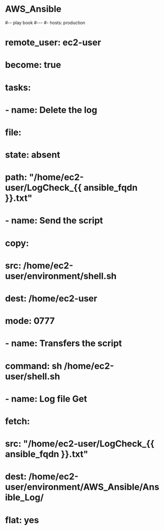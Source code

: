 # AWS_Ansible

  
#-- play book
#---
#- hosts: production
#  remote_user: ec2-user
#  become: true
#  tasks:
#    - name: Delete the log
#      file:
#       state: absent
#       path: "/home/ec2-user/LogCheck_{{ ansible_fqdn }}.txt"
#    - name: Send the script
#      copy:
#       src: /home/ec2-user/environment/shell.sh
#       dest: /home/ec2-user
#       mode: 0777
#    - name: Transfers the script
#      command: sh /home/ec2-user/shell.sh
#    - name: Log file Get
#      fetch:
#       src: "/home/ec2-user/LogCheck_{{ ansible_fqdn }}.txt"
#       dest: /home/ec2-user/environment/AWS_Ansible/Ansible_Log/
#       flat: yes
